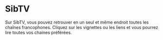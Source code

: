# SibTV
Sur SibTV, vous pouvez retrouver en un seul et même endroit toutes les chaînes francophones.
Cliquez sur les vignettes ou les liens et vous pourrez lire toutes vos chaines préférées.
